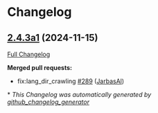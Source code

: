 # Changelog

## [2.4.3a1](https://github.com/OpenVoiceOS/OVOS-workshop/tree/2.4.3a1) (2024-11-15)

[Full Changelog](https://github.com/OpenVoiceOS/OVOS-workshop/compare/2.4.2...2.4.3a1)

**Merged pull requests:**

- fix:lang\_dir\_crawling [\#289](https://github.com/OpenVoiceOS/OVOS-workshop/pull/289) ([JarbasAl](https://github.com/JarbasAl))



\* *This Changelog was automatically generated by [github_changelog_generator](https://github.com/github-changelog-generator/github-changelog-generator)*
